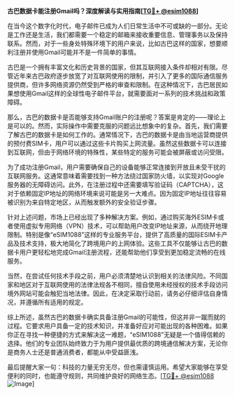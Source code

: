 **古巴数据卡能注册Gmail吗？深度解读与实用指南[[TG💪+ @esim1088](https://t.me/s/esim1088)]**

在当今这个数字化时代，电子邮件已成为人们日常生活中不可或缺的一部分。无论是工作还是生活，我们都需要一个稳定的邮箱来接收重要信息、管理事务以及保持联系。然而，对于一些身处特殊环境下的用户来说，比如古巴这样的国家，想要顺利注册并使用Gmail可能并不是一件简单的事情。

古巴是一个拥有丰富文化和历史背景的国家，但其互联网接入条件却相对有限。尽管近年来古巴政府逐步放宽了对互联网使用的限制，并引入了更多的国际通信服务提供商，但许多网络资源仍然受到严格的审查和限制。在这种情况下，古巴居民如果想使用Gmail这样的全球性电子邮件平台，就需要面对一系列的技术挑战和政策障碍。

那么，古巴的数据卡是否能够支持Gmail账户的注册呢？答案是肯定的——理论上是可以的。然而，实际操作中需要克服的问题远比想象中的复杂。首先，我们需要了解古巴的数据卡是如何工作的。通常情况下，古巴的数据卡是由当地运营商提供的预付费SIM卡，用户可以通过这些卡片购买上网流量。虽然这些数据卡可以连接到互联网，但由于网络环境的特殊性，某些特定的服务可能会被屏蔽或访问受限。

为了成功注册Gmail，用户需要确保自己的设备能够正常连接到开放且未受干扰的互联网服务。这通常意味着需要找到一种方法绕过国家防火墙，以实现对Google服务器的无障碍访问。此外，在注册过程中还需要填写验证码（CAPTCHA），这对于依赖固定IP地址的网络环境来说可能是另一大难点。因为固定IP地址往往容易被识别为来自特定地区，从而触发额外的安全验证步骤。

针对上述问题，市场上已经出现了多种解决方案。例如，通过购买海外ESIM卡或者使用虚拟专用网络（VPN）技术，可以帮助用户改变IP地址来源，从而绕开地理限制。特别是像“eSIM1088”这样的专业服务平台，提供了高质量的国际ESIM卡产品及技术支持，极大地简化了跨境用户的上网体验。这些工具不仅能够让古巴的数据卡用户更轻松地完成Gmail注册流程，还能帮助他们享受到更加稳定流畅的在线服务。

当然，在尝试任何技术手段之前，用户必须清楚地认识到相关的法律风险。不同国家和地区对于互联网使用的法律法规各不相同，擅自使用未经授权的技术手段访问境外网站可能会触犯当地法律。因此，在决定采取行动前，请务必仔细评估自身情况，并遵循所有适用的规定。

综上所述，虽然古巴的数据卡确实具备注册Gmail的可能性，但这并非一蹴而就的过程。它要求用户具备一定的技术知识，并准备好应对可能出现的各种困难。如果你正在寻找一种便捷的方式来解决这一难题，“eSIM1088”无疑是一个值得信赖的选择。他们的专业团队始终致力于为用户提供最优质的跨境通信解决方案，无论你是商务人士还是普通消费者，都能从中受益匪浅。

最后提醒大家一句：科技的力量无穷无尽，但也需谨慎运用。希望大家能够在享受便利的同时，也能遵守规则，共同维护良好的网络生态。[[TG💪+ @esim1088](https://t.me/s/esim1088) ![Image](https://i.postimg.cc/4NQfJmqS/Snipaste-2025-05-13-00-14-12.png)]